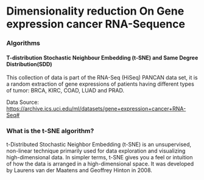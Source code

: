 # Dimensionality reduction On Gene expression cancer RNA-Sequence


### Algorithms
#### T-distribution Stochastic Neighbour Embedding (t-SNE) and Same Degree Distribution(SDD)
This collection of data is part of the RNA-Seq (HiSeq) PANCAN data set, it is a random extraction of gene expressions of patients having different types of tumor: BRCA, KIRC, COAD, LUAD and PRAD.

Data Source: https://archive.ics.uci.edu/ml/datasets/gene+expression+cancer+RNA-Seq#


### What is the t-SNE algorithm?
t-Distributed Stochastic Neighbor Embedding (t-SNE) is an unsupervised, non-linear technique primarily used for data exploration and visualizing high-dimensional data. In simpler terms, t-SNE gives you a feel or intuition of how the data is arranged in a high-dimensional space. It was developed by Laurens van der Maatens and Geoffrey Hinton in 2008.
